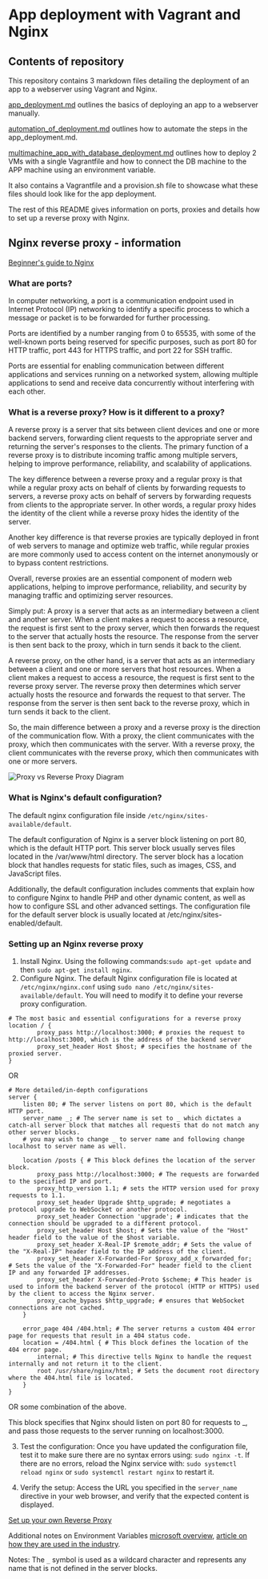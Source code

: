 # App deployment with Vagrant and Nginx

## Contents of repository

This repository contains 3 markdown files detailing the deployment of an app to a webserver using Vagrant and Nginx.

[app_deployment.md](https://github.com/EstherSlabbert/tech230_app_deployment/blob/main/app_deployment.md) outlines the basics of deploying an app to a webserver manually.

[automation_of_deployment.md](https://github.com/EstherSlabbert/tech230_app_deployment/blob/main/automation_of_deployment.md) outlines how to automate the steps in the app_deployment.md.

[multimachine_app_with_database_deployment.md](https://github.com/EstherSlabbert/tech230_app_deployment/blob/main/multimachine_app_with_database_deployment.md) outlines how to deploy 2 VMs with a single Vagrantfile and how to connect the DB machine to the APP machine using an environment variable.

It also contains a Vagrantfile and a provision.sh file to showcase what these files should look like for the app deployment.

The rest of this README gives information on ports, proxies and details how to set up a reverse proxy with Nginx.

## Nginx reverse proxy - information

[Beginner's guide to Nginx](https://nginx.org/en/docs/beginners_guide.html)

### What are ports?

In computer networking, a port is a communication endpoint used in Internet Protocol (IP) networking to identify a specific process to which a message or packet is to be forwarded for further processing.

Ports are identified by a number ranging from 0 to 65535, with some of the well-known ports being reserved for specific purposes, such as port 80 for HTTP traffic, port 443 for HTTPS traffic, and port 22 for SSH traffic.

Ports are essential for enabling communication between different applications and services running on a networked system, allowing multiple applications to send and receive data concurrently without interfering with each other.

### What is a reverse proxy? How is it different to a proxy?

A reverse proxy is a server that sits between client devices and one or more backend servers, forwarding client requests to the appropriate server and returning the server's responses to the clients. The primary function of a reverse proxy is to distribute incoming traffic among multiple servers, helping to improve performance, reliability, and scalability of applications.

The key difference between a reverse proxy and a regular proxy is that while a regular proxy acts on behalf of clients by forwarding requests to servers, a reverse proxy acts on behalf of servers by forwarding requests from clients to the appropriate server. In other words, a regular proxy hides the identity of the client while a reverse proxy hides the identity of the server.

Another key difference is that reverse proxies are typically deployed in front of web servers to manage and optimize web traffic, while regular proxies are more commonly used to access content on the internet anonymously or to bypass content restrictions.

Overall, reverse proxies are an essential component of modern web applications, helping to improve performance, reliability, and security by managing traffic and optimizing server resources.

Simply put: A proxy is a server that acts as an intermediary between a client and another server. When a client makes a request to access a resource, the request is first sent to the proxy server, which then forwards the request to the server that actually hosts the resource. The response from the server is then sent back to the proxy, which in turn sends it back to the client.

A reverse proxy, on the other hand, is a server that acts as an intermediary between a client and one or more servers that host resources. When a client makes a request to access a resource, the request is first sent to the reverse proxy server. The reverse proxy then determines which server actually hosts the resource and forwards the request to that server. The response from the server is then sent back to the reverse proxy, which in turn sends it back to the client.

So, the main difference between a proxy and a reverse proxy is the direction of the communication flow. With a proxy, the client communicates with the proxy, which then communicates with the server. With a reverse proxy, the client communicates with the reverse proxy, which then communicates with one or more servers.

![Proxy vs Reverse Proxy Diagram](https://miro.medium.com/v2/resize:fit:1200/1*WUQ1wM4V1GCAPvyigOASTg.png)

### What is Nginx's default configuration?

The default nginx configuration file inside `/etc/nginx/sites-available/default`.

The default configuration of Nginx is a server block listening on port 80, which is the default HTTP port. This server block usually serves files located in the /var/www/html directory. The server block has a location block that handles requests for static files, such as images, CSS, and JavaScript files.

Additionally, the default configuration includes comments that explain how to configure Nginx to handle PHP and other dynamic content, as well as how to configure SSL and other advanced settings. The configuration file for the default server block is usually located at /etc/nginx/sites-enabled/default.

### Setting up an Nginx reverse proxy

1. Install Nginx. Using the following commands:`sudo apt-get update` and then `sudo apt-get install nginx`.
2. Configure Nginx. The default Nginx configuration file is located at `/etc/nginx/nginx.conf` using `sudo nano /etc/nginx/sites-available/default`. You will need to modify it to define your reverse proxy configuration.

```
# The most basic and essential configurations for a reverse proxy
location / {
        proxy_pass http://localhost:3000; # proxies the request to http://localhost:3000, which is the address of the backend server
        proxy_set_header Host $host; # specifies the hostname of the proxied server.
}
```
OR
```
# More detailed/in-depth configurations
server {
    listen 80; # The server listens on port 80, which is the default HTTP port.
    server_name _; # The server name is set to _ which dictates a catch-all server block that matches all requests that do not match any other server blocks.
    # you may wish to change _ to server name and following change localhost to server name as well.

    location /posts { # This block defines the location of the server block.
        proxy_pass http://localhost:3000; # The requests are forwarded to the specified IP and port.
        proxy_http_version 1.1; # sets the HTTP version used for proxy requests to 1.1.
        proxy_set_header Upgrade $http_upgrade; # negotiates a protocol upgrade to WebSocket or another protocol.
        proxy_set_header Connection 'upgrade'; # indicates that the connection should be upgraded to a different protocol.
        proxy_set_header Host $host; # Sets the value of the "Host" header field to the value of the $host variable.
        proxy_set_header X-Real-IP $remote_addr; # Sets the value of the "X-Real-IP" header field to the IP address of the client.
        proxy_set_header X-Forwarded-For $proxy_add_x_forwarded_for;  # Sets the value of the "X-Forwarded-For" header field to the client IP and any forwarded IP addresses.
        proxy_set_header X-Forwarded-Proto $scheme; # This header is used to inform the backend server of the protocol (HTTP or HTTPS) used by the client to access the Nginx server.
        proxy_cache_bypass $http_upgrade; # ensures that WebSocket connections are not cached.
    }

    error_page 404 /404.html; # The server returns a custom 404 error page for requests that result in a 404 status code.
    location = /404.html { # This block defines the location of the 404 error page.
        internal; # This directive tells Nginx to handle the request internally and not return it to the client.
        root /usr/share/nginx/html; # Sets the document root directory where the 404.html file is located.
    }
}
```
OR some combination of the above.

This block specifies that Nginx should listen on port 80 for requests to _, and pass those requests to the server running on localhost:3000.

3. Test the configuration: Once you have updated the configuration file, test it to make sure there are no syntax errors using: `sudo nginx -t`. If there are no errors, reload the Nginx service with: `sudo systemctl reload nginx` or `sudo systemctl restart nginx` to restart it.

4. Verify the setup: Access the URL you specified in the `server_name` directive in your web browser, and verify that the expected content is displayed.

[Set up your own Reverse Proxy](https://www.digitalocean.com/community/tutorials/how-to-set-up-a-node-js-application-for-production-on-ubuntu-16-04)

Additional notes on Environment Variables [microsoft overview](https://learn.microsoft.com/en-us/powershell/module/microsoft.powershell.core/about/about_environment_variables?view=powershell-7.3), [article on how they are used in the industry](https://medium.com/chingu/an-introduction-to-environment-variables-and-how-to-use-them-f602f66d15fa).

Notes: The `_` symbol is used as a wildcard character and represents any name that is not defined in the server blocks.

